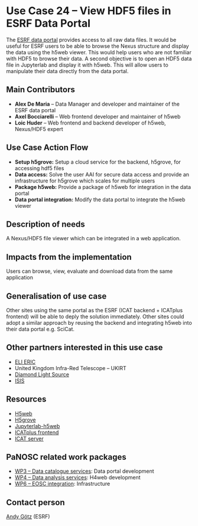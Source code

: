Use Case 24 – View HDF5 files in ESRF Data Portal
=========================================================
The [ESRF data portal](https://data.esrf.fr/) provides access to all raw data files. It would be useful for ESRF users to be able to browse the Nexus structure and display the data using the h5web viewer. This would help users who are not familiar with HDF5 to browse their data. A second objective is to open an HDF5 data file in Jupyterlab and display it with h5web. This will allow users to manipulate their data directly from the data portal.

Main Contributors
------
* **Alex De Maria** – Data Manager and developer and maintainer of the ESRF data portal 
* **Axel Bocciarelli** – Web frontend developer and maintainer of h5web
* **Loic Huder** – Web frontend and backend developer of h5web, Nexus/HDF5 expert

Use Case Action Flow
------
* **Setup h5grove:** Setup a cloud service for the backend, h5grove, for accessing hdf5 files 
* **Data access:** Solve the user AAI for secure data access and provide an infrastructure for h5grove which scales for multiple users
* **Package h5web:** Provide a package of h5web for integration in the data portal
* **Data portal integration:** Modify the data portal to integrate the h5web viewer

Description of needs
------
A Nexus/HDF5 file viewer which can be integrated in a web application.

Impacts from the implementation
------
Users can browse, view, evaluate and download data from the same application

Generalisation of use case
------
Other sites using the same portal as the ESRF (ICAT backend + ICATplus frontend) will be able to deply the solution immediately. Other sites could adopt a similar approach by reusing the backend and integrating h5web into their data portal e.g. SciCat.

Other partners interested in this use case
------
* [ELI ERIC](https://eli-laser.eu/)
* United Kingdom Infra-Red Telescope – UKIRT
* [Diamond Light Source](https://www.diamond.ac.uk/Home.html)
* [ISIS](https://www.isis.stfc.ac.uk/Pages/home.aspx)

Resources
------
* [H5web](https://github.com/silx-kit/h5web)
* [H5grove](https://github.com/silx-kit/h5grove)
* [Jupyterlab-h5web](https://github.com/silx-kit/jupyterlab-h5web)
* [ICATplus frontend](https://gitlab.esrf.fr/icat/E-DataPortal)
* [ICAT server](https://github.com/icatproject/icat.server)

PaNOSC related work packages
------
* [WP3 – Data catalogue services](https://www.panosc.eu/work-packages/work-package-3-data-catalog-services/): Data portal development
* [WP4 – Data analysis services](https://www.panosc.eu/work-packages/work-package-4-data-analysis-services/): H4web development
* [WP6 – EOSC integration](https://www.panosc.eu/work-packages/work-package-6-eosc-integration/): Infrastructure

Contact person
------
[Andy Götz](mailto:andy.gotz@esrf.fr) (ESRF)
